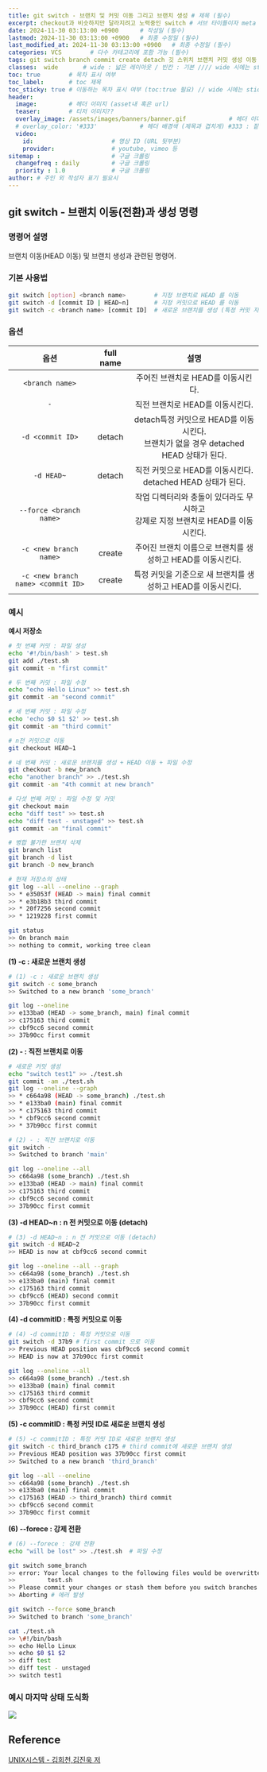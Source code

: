 ```yaml
---
title: git switch - 브랜치 및 커밋 이동 그리고 브랜치 생성 # 제목 (필수)
excerpt: checkout과 비슷하지만 달라지려고 노력중인 switch # 서브 타이틀이자 meta description (필수)
date: 2024-11-30 03:13:00 +0900      # 작성일 (필수)
lastmod: 2024-11-30 03:13:00 +0900   # 최종 수정일 (필수)
last_modified_at: 2024-11-30 03:13:00 +0900   # 최종 수정일 (필수)
categories: VCS        # 다수 카테고리에 포함 가능 (필수)
tags: git switch branch commit create detach 깃 스위치 브랜치 커밋 생성 이동                     # 태그 복수개 가능 (필수)
classes:  wide       # wide : 넓은 레이아웃 / 빈칸 : 기본 //// wide 시에는 sticky toc 불가
toc: true        # 목차 표시 여부
toc_label:       # toc 제목
toc_sticky: true # 이동하는 목차 표시 여부 (toc:true 필요) // wide 시에는 sticky toc 불가
header: 
  image:         # 헤더 이미지 (asset내 혹은 url)
  teaser:        # 티저 이미지??
  overlay_image: /assets/images/banners/banner.gif            # 헤더 이미지 (제목과 겹치게)
  # overlay_color: '#333'            # 헤더 배경색 (제목과 겹치게) #333 : 짙은 회색 (필수)
  video:
    id:                      # 영상 ID (URL 뒷부분)
    provider:                # youtube, vimeo 등
sitemap :                    # 구글 크롤링
  changefreq : daily         # 구글 크롤링
  priority : 1.0             # 구글 크롤링
author: # 주인 외 작성자 표기 필요시
---
```

<!--postNo: 20241130_003-->


## git switch - 브랜치 이동(전환)과 생성 명령  

### 명령어 설명  

브랜치 이동(HEAD 이동) 및 브랜치 생성과 관련된 명령어.  

### 기본 사용법  

```bash
git switch [option] <branch name>        # 지정 브랜치로 HEAD 를 이동
git switch -d [commit ID | HEAD~n]       # 지정 커밋으로 HEAD 를 이동
git switch -c <branch name> [commit ID]  # 새로운 브랜치를 생성 (특정 커밋 지정 가능)
```

### 옵션  

|옵션|full name|설명|
|:---:|:---:|:---:|
|`<branch name>`||주어진 브랜치로 HEAD를 이동시킨다.|
|`-`||직전 브랜치로 HEAD를 이동시킨다.|
|`-d <commit ID>`|detach|detach특정 커밋으로 HEAD를 이동시킨다.<br>브랜치가 없을 경우 detached HEAD 상태가 된다.|
|`-d HEAD~`|detach|직전 커밋으로 HEAD를 이동시킨다. detached HEAD 상태가 된다.|
|`--force <branch name>`||작업 디렉터리와 충돌이 있더라도 무시하고<br>강제로 지정 브랜치로 HEAD를 이동시킨다.|
|`-c <new branch name>`|create|주어진 브랜치 이름으로 브랜치를 생성하고 HEAD를 이동시킨다.|
|`-c <new branch name> <commit ID>`|create|특정 커밋을 기준으로 새 브랜치를 생성하고 HEAD를 이동시킨다.|

### 예시  

**예시 저장소**  

```bash
# 첫 번째 커밋 : 파일 생성
echo '#!/bin/bash' > test.sh
git add ./test.sh
git commit -m "first commit"

# 두 번째 커밋 : 파일 수정
echo "echo Hello Linux" >> test.sh
git commit -am "second commit"

# 세 번째 커밋 : 파일 수정
echo 'echo $0 $1 $2' >> test.sh
git commit -am "third commit"

# n전 커밋으로 이동
git checkout HEAD~1

# 네 번째 커밋 : 새로운 브랜치를 생성 + HEAD 이동 + 파일 수정
git checkout -b new_branch
echo "another branch" >> ./test.sh
git commit -am "4th commit at new branch"

# 다섯 번째 커밋 : 파일 수정 및 커밋
git checkout main
echo "diff test" >> test.sh
echo "diff test - unstaged" >> test.sh
git commit -am "final commit"

# 병합 불가한 브랜치 삭제
git branch list
git branch -d list
git branch -D new_branch

# 현재 저장소의 상태 
git log --all --oneline --graph
>> * e35053f (HEAD -> main) final commit
>> * e3b18b3 third commit
>> * 20f7256 second commit
>> * 1219228 first commit

git status
>> On branch main
>> nothing to commit, working tree clean
```

**(1) -c : 새로운 브랜치 생성**  

```bash
# (1) -c : 새로운 브랜치 생성
git switch -c some_branch
>> Switched to a new branch 'some_branch'

git log --oneline
>> e133ba0 (HEAD -> some_branch, main) final commit
>> c175163 third commit
>> cbf9cc6 second commit
>> 37b90cc first commit
```

**(2) - : 직전 브랜치로 이동**   

```bash
# 새로운 커밋 생성
echo "switch test1" >> ./test.sh
git commit -am ./test.sh
git log --oneline --graph
>> * c664a98 (HEAD -> some_branch) ./test.sh
>> * e133ba0 (main) final commit
>> * c175163 third commit
>> * cbf9cc6 second commit
>> * 37b90cc first commit

# (2) - : 직전 브랜치로 이동
git switch -
>> Switched to branch 'main'

git log --oneline --all
>> c664a98 (some_branch) ./test.sh
>> e133ba0 (HEAD -> main) final commit
>> c175163 third commit
>> cbf9cc6 second commit
>> 37b90cc first commit
```

**(3) -d HEAD~n : n 전 커밋으로 이동 (detach)**  

```bash
# (3) -d HEAD~n : n 전 커밋으로 이동 (detach)
git switch -d HEAD~2
>> HEAD is now at cbf9cc6 second commit

git log --oneline --all --graph
>> c664a98 (some_branch) ./test.sh
>> e133ba0 (main) final commit
>> c175163 third commit
>> cbf9cc6 (HEAD) second commit
>> 37b90cc first commit
```

**(4) -d commitID : 특정 커밋으로 이동**  

```bash
# (4) -d commitID : 특정 커밋으로 이동
git switch -d 37b9 # first commit 으로 이동
>> Previous HEAD position was cbf9cc6 second commit
>> HEAD is now at 37b90cc first commit

git log --oneline --all
>> c664a98 (some_branch) ./test.sh
>> e133ba0 (main) final commit
>> c175163 third commit
>> cbf9cc6 second commit
>> 37b90cc (HEAD) first commit
```

**(5) -c commitID : 특정 커밋 ID로 새로운 브랜치 생성**  

```bash
# (5) -c commitID : 특정 커밋 ID로 새로운 브랜치 생성
git switch -c third_branch c175 # third commit에 새로운 브랜치 생성
>> Previous HEAD position was 37b90cc first commit
>> Switched to a new branch 'third_branch'

git log --all --oneline
>> c664a98 (some_branch) ./test.sh
>> e133ba0 (main) final commit
>> c175163 (HEAD -> third_branch) third commit
>> cbf9cc6 second commit
>> 37b90cc first commit
```

**(6) --forece : 강제 전환**  

```bash
# (6) --forece : 강제 전환
echo "will be lost" >> ./test.sh  # 파일 수정

git switch some_branch
>> error: Your local changes to the following files would be overwritten by checkout:
>>         test.sh
>> Please commit your changes or stash them before you switch branches.
>> Aborting # 에러 발생

git switch --force some_branch
>> Switched to branch 'some_branch'

cat ./test.sh
>> \#!/bin/bash
>> echo Hello Linux
>> echo $0 $1 $2
>> diff test
>> diff test - unstaged
>> switch test1
```

### 예시 마지막 상태 도식화  

![](/assets/images/20241130_003_001.png)


## Reference  

[UNIX시스템 - 김희천,김진욱 저](https://search.shopping.naver.com/book/catalog/41474371650)  
